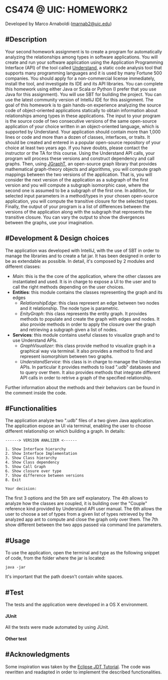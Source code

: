 CS474 @ UIC: HOMEWORK2
====================
Developed by Marco Arnaboldi (marnab2@uic.edu)

#Description
--------------------
Your second homework assignment is to create a program for automatically analyzing the relationships among types in software applications. You will create and run your software application using the Application Programming Interface (API) of the tool called [Understand](https://scitools.com/non-commercial-license/), a static code analysis tool that supports many programming languages and it is used by many Fortune 500 companies. You should apply for a non-commercial license immediately, install the tool, and investigate its IDE and its API libraries. You can complete this homework using either Java or Scala or Python (I prefer that you use Java for this assignment). You will use SBT for building the project. You can use the latest community version of IntelliJ IDE for this assignment.
The goal of this homework is to gain hands-on experience analyzing the source code of object-oriented applications statically to obtain information about relationships among types in these applications. The input to your program is the source code of two consecutive versions of the same open-source application of your choice written in an object-oriented language, which is supported by Understand. Your application should contain more than 1,000 lines or code and more than a dozen of classes, interfaces, or traits. It should be created and entered in a popular open-source repository of your choice at least two years ago. If you have doubts, please contact the instructor or the TA for this course.
Using the Understand API calls, your program will process these versions and construct dependency and call graphs. Then, using [JGraphT](http://jgrapht.org/), an open-source graph library that provides mathematical graph-theory objects and algorithms, you will compute graph mappings between the two versions of the application. That is, you will consider the next version of the application as a subgraph of the first version and you will compute a subgraph isomorphic case, where the second one is assumed to be a subgraph of the first one. In addition, for selected input parameters in a method/types in your chosen open-source application, you will compute the transitive closure for the selected types. Finally, the output of your program is a list of differences between the versions of the application along with the subgraph that represents the transitive closure. You can vary the output to show the divergences between the graphs, use your imagination.

#Development & Design choices
-----------------
The application was developed with IntelliJ, with the use of SBT in order to manage the libraries and to create a fat jar. It has been designed in order to be as extendable as possible.
In detail, it's composed by 2 modules and different classes:

+ *Main*: this is the the core of the application, where the other classes are instantiated and used. It is in charge to expose a UI to the user and to call the right methods depending on the user choices.
+ **Entities**: this module contains the classes representing the graph and its edges
    + *RelationshipEdge*: this class represent an edge between two nodes and it relationship. The node type is parametric.
    + *EnityGraph*: this class represents the entity graph. It provides methods to populate and create the graph with edges and nodes. It also provide methods in order to apply the closure over the graph and retrieving a subgraph given a list of nodes.
+ **Services**: this module contains useful classes to visualize graph and to use Understand APIs.
    + *GraphVisualizer*: this class provide method to visualize graph in a graphical way via terminal. It also provides a method to find and represent isomorphism between two graphs.
    + *UnderstandService*: this class is in charge to manage the Understan APIs. In particular it provides methods to load ".udb" databases and to query over them. It also provides methods that integrate different API calls in order to retrive a graph of the specified relationship.

Further information about the methods and their behaviors can be found in the comment inside the code.

#Functionalities
----------------
The application analyze two ".udb" files of a two given Java application.
The application expose an UI via terminal, enabling the user to choose different relationship on which building a graph. In details:

~~~~
------> VERSION ANALIZER <------

1. Show Interface hierarchy
2. Show Interface Implementation
3. Show Class hierarchy
4. Show Class dependency
5. Show Call Graph
6. Show closure over type
7. Show difference between versions
8. Exit

Your decision: 
~~~~

The first 3 options and the 5th are self explanatory. The 4th allows to analyze how the classes are coupled, it is building over the "Couple" reference kind provided by Understand API user manual. The 6th allows the user to choose a set of types from a given list of types retrieved by the analyzed app ant to compute and close the graph only over them. The 7th show different between the two apps passed via command line parameters.

#Usage
----------------

To use the application, open the terminal and type as the following snippet of code, from the folder where the jar is located:

`java -jar `

It's important that the path doesn't contain white spaces.

#Test
----------------

The tests and the application were developed in a OS X environment.

#### JUnit
All the tests were made automated by using JUnit. 

#### Other test

#Acknowledgments
---------------
Some inspiration was taken by the [Eclipse JDT Tutorial](http://www.programcreek.com/2011/01/best-java-development-tooling-jdt-and-astparser-tutorials/). The code was rewritten and readapted in order to implement the described functionalities.